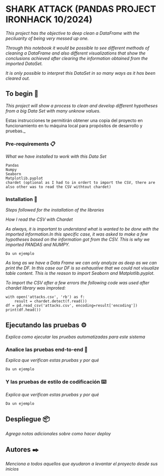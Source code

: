 # SHARK ATTACK (PANDAS PROJECT IRONHACK 10/2024)

_This project has the objective to deep clean a DataFrame with the peciluarity of being very messed up one._

_Through this notebook it would be possible to see different methods of cleaning a DataFrame and also different visualizations that show the conclusions achieved after clearing the information obtained from the imported DataSet._

_It is only possible to interpret  this DataSet in so many ways as it has been cleared out._

## To begin 🚀

_This project will show a process to clean and develop different hypotheses from a big Data Set with many unknow values._




Estas instrucciones te permitirán obtener una copia del proyecto en funcionamiento en tu máquina local para propósitos de desarrollo y pruebas._

### Pre-requirements 📋

_What we have installed to work with this Data Set_

```
Pandas
Numpy
Seaborn
Matplotlib.pyplot
chardet (optional as I had to in ordert to import the CSV, there are also other was to read the CSV withtout chardet)
```

### Installation 🔧

_Steps followed for the installation of the libraries_

_How I read the CSV with Chardet_

_As always, it is important to understand what is wanted to be done with the imported information.In this specific case, it was asked to make a few hypotheses based on the information got from the CSV. This is why we imported PANDAS and NUMPY._

```
Da un ejemplo
```

_As long as we have a Data Frame we can only analyze as deep as we can print the DF. In this case our DF is so exhaustive that we could not visualize table content. This is the reason to import Seaborn and Matplotlib.pyplot._

_To import the CSV after a few errors the following code was used after chardet library was improted:_
```
with open('attacks.csv', 'rb') as f:
    result = chardet.detect(f.read())
df = pd.read_csv('attacks.csv', encoding=result['encoding'])
print(df.head())
```
## Ejecutando las pruebas ⚙️

_Explica como ejecutar las pruebas automatizadas para este sistema_

### Analice las pruebas end-to-end 🔩

_Explica que verifican estas pruebas y por qué_

```
Da un ejemplo
```

### Y las pruebas de estilo de codificación ⌨️

_Explica que verifican estas pruebas y por qué_

```
Da un ejemplo
```

## Despliegue 📦

_Agrega notas adicionales sobre como hacer deploy_

## Autores ✒️

_Menciona a todos aquellos que ayudaron a levantar el proyecto desde sus inicios_
